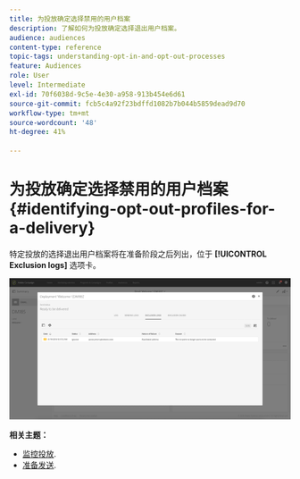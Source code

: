 ```yaml
---
title: 为投放确定选择禁用的用户档案
description: 了解如何为投放确定选择退出用户档案。
audience: audiences
content-type: reference
topic-tags: understanding-opt-in-and-opt-out-processes
feature: Audiences
role: User
level: Intermediate
exl-id: 70f6038d-9c5e-4e30-a958-913b454e6d61
source-git-commit: fcb5c4a92f23bdffd1082b7b044b5859dead9d70
workflow-type: tm+mt
source-wordcount: '48'
ht-degree: 41%

---
```


# 为投放确定选择禁用的用户档案{#identifying-opt-out-profiles-for-a-delivery}

特定投放的选择退出用户档案将在准备阶段之后列出，位于 **[!UICONTROL Exclusion logs]** 选项卡。

![](assets/exclusion_blocklisting.png)

**相关主题：**

* [监控投放](../../sending/using/monitoring-a-delivery.md#exclusion-logs).
* [准备发送](../../sending/using/preparing-the-send.md).
